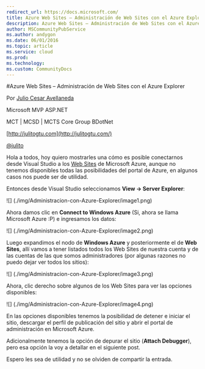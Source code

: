 ```yaml
---
redirect_url: https://docs.microsoft.com/
title: Azure Web Sites – Administración de Web Sites con el Azure Explorer
description: Azure Web Sites – Administración de Web Sites con el Azure Explorer
author: MSCommunityPubService
ms.author: andygon
ms.date: 06/01/2016
ms.topic: article
ms.service: cloud
ms.prod: 
ms.technology:
ms.custom: CommunityDocs
---
```


#Azure Web Sites – Administración de Web Sites con el Azure Explorer

Por [Julio Cesar Avellaneda](http://mvp.microsoft.com/en-us/MVP/Julio%20Cesar%20Avellaneda-4038198)

Microsoft MVP ASP.NET

MCT | MCSD | MCTS
Core Group BDotNet

[http://julitogtu.com](http://julitogtu.com/)

[@julito](https://twitter.com/julitogtu)


Hola a todos, hoy quiero mostrarles una cómo es posible conectarnos
desde Visual Studio a los [Web
Sites](http://www.julitogtu.com/tag/azure-web-sites/) de Microsoft
Azure, aunque no tenemos disponibles todas las posibilidades del portal
de Azure, en algunos casos nos puede ser de utilidad.

Entonces desde Visual Studio seleccionamos **View -&gt; Server
Explorer**:

![] (./img/Administracion-con-Azure-Explorer/image1.png)

Ahora damos clic en **Connect to Windows Azure** (Si, ahora se llama
Microsoft Azure :P) e ingresamos los datos:

![] (./img/Administracion-con-Azure-Explorer/image2.png)

Luego expandimos el nodo de **Windows Azure** y posteriormente el de
**Web Sites**, allí vamos a tener listados todos los Web Sites de
nuestra cuenta y de las cuentas de las que somos administradores (por
algunas razones no puedo dejar ver todos los sitios):

![] (./img/Administracion-con-Azure-Explorer/image3.png)

Ahora, clic derecho sobre algunos de los Web Sites para ver las opciones
disponibles:

![] (./img/Administracion-con-Azure-Explorer/image4.png)

En las opciones disponibles tenemos la posibilidad de detener e iniciar
el sitio, descargar el perfil de publicación del sitio y abrir el portal
de administración en Microsoft Azure.

Adicionalmente tenemos la opción de depurar el sitio (**Attach
Debugger**), pero esa opción la voy a detallar en el siguiente post.

Espero les sea de utilidad y no se olviden de compartir la entrada.




